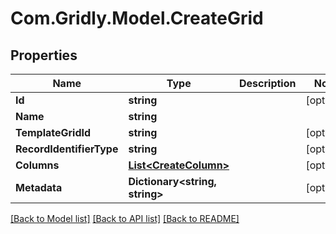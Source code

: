 # Com.Gridly.Model.CreateGrid

## Properties

Name | Type | Description | Notes
------------ | ------------- | ------------- | -------------
**Id** | **string** |  | [optional] 
**Name** | **string** |  | 
**TemplateGridId** | **string** |  | [optional] 
**RecordIdentifierType** | **string** |  | [optional] 
**Columns** | [**List&lt;CreateColumn&gt;**](CreateColumn.md) |  | [optional] 
**Metadata** | **Dictionary&lt;string, string&gt;** |  | [optional] 

[[Back to Model list]](../README.md#documentation-for-models) [[Back to API list]](../README.md#documentation-for-api-endpoints) [[Back to README]](../README.md)

